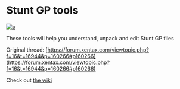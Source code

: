 Stunt GP tools
==
[![a](https://discord.com/api/guilds/749260704447463495/widget.png?style=shield)](https://discord.gg/ykzAWnA)

These tools will help you understand, unpack and edit Stunt GP files

Original thread: [https://forum.xentax.com/viewtopic.php?f=16&t=16944&p=160266#p160266](https://forum.xentax.com/viewtopic.php?f=16&t=16944&p=160266#p160266)


<!--Every address and size is in little endian format, many values are 4 bytes aligned/padded-->

Check out [the wiki](https://github.com/Halamix2/stunt_gp_formats/wiki)
